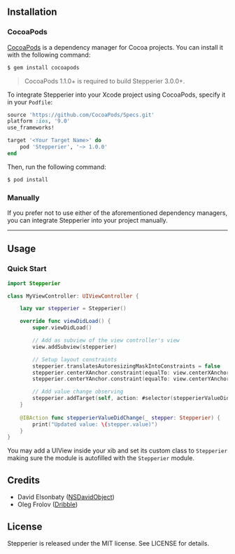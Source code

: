 <img src="https://user-images.githubusercontent.com/3812601/27367813-cf802c8c-5603-11e7-9e63-2e8e150dec7b.png" alt="" />
<p align="center">
  <img src="https://user-images.githubusercontent.com/3812601/27369632-ac3b9144-560d-11e7-895a-87d349d9a66f.gif" alt="" />
</p>

## Installation

### CocoaPods

[CocoaPods](http://cocoapods.org) is a dependency manager for Cocoa projects. You can install it with the following command:

```bash
$ gem install cocoapods
```

> CocoaPods 1.1.0+ is required to build Stepperier 3.0.0+.

To integrate Stepperier into your Xcode project using CocoaPods, specify it in your `Podfile`:

```ruby
source 'https://github.com/CocoaPods/Specs.git'
platform :ios, '9.0'
use_frameworks!

target '<Your Target Name>' do
    pod 'Stepperier', '~> 1.0.0'
end
```

Then, run the following command:

```bash
$ pod install
```

### Manually

If you prefer not to use either of the aforementioned dependency managers, you can integrate Stepperier into your project manually.

---


## Usage

### Quick Start

```swift
import Stepperier

class MyViewController: UIViewController {

    lazy var stepperier = Stepperier()

    override func viewDidLoad() {
        super.viewDidLoad()

        // Add as subview of the view controller's view
        view.addSubview(stepperier)

        // Setup layout constraints
        stepperier.translatesAutoresizingMaskIntoConstraints = false
        stepperier.centerXAnchor.constraint(equalTo: view.centerXAnchor).isActive = true
        stepperier.centerYAnchor.constraint(equalTo: view.centerYAnchor, constant: -100).isActive = true

        // Add value change observing
        stepperier.addTarget(self, action: #selector(stepperierValueDidChange(_:)), for: .valueChanged)
    }
    
    @IBAction func stepperierValueDidChange(_ stepper: Stepperier) {
        print("Updated value: \(stepper.value)")
    }
}
```

You may add a UIView inside your xib and set its custom class to `Stepperier` making sure the module is autofilled with the `Stepperier` module.

## Credits

- David Elsonbaty ([NSDavidObject](http://elsonbaty.ca))
- Oleg Frolov ([Dribble](https://dribbble.com/Volorf))

## License

Stepperier is released under the MIT license. See LICENSE for details.
